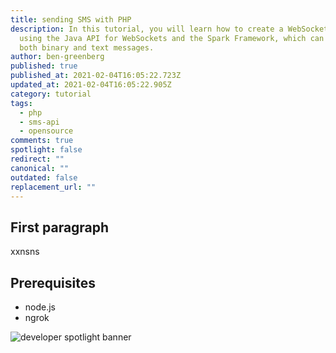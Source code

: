 ```yaml
---
title: sending SMS with PHP
description: In this tutorial, you will learn how to create a WebSocket server
  using the Java API for WebSockets and the Spark Framework, which can receive
  both binary and text messages.
author: ben-greenberg
published: true
published_at: 2021-02-04T16:05:22.723Z
updated_at: 2021-02-04T16:05:22.905Z
category: tutorial
tags:
  - php
  - sms-api
  - opensource
comments: true
spotlight: false
redirect: ""
canonical: ""
outdated: false
replacement_url: ""
---
```

## First paragraph

xxnsns

## Prerequisites

* node.js
* ngrok

<sign-up number></sign-up>

![developer spotlight banner](/content/blog/sending-sms-with-php/developer-spotlight_lettermark-black.png "developer spotlight banner")